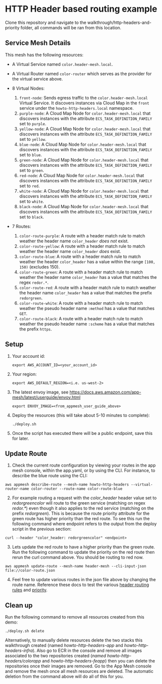 # HTTP Header based routing example

Clone this repository and navigate to the walkthrough/http-headers-and-priority folder, all commands will be ran from this location.

## Service Mesh Details
This mesh has the following resources:
* A Virtual Service named `color.header-mesh.local`. 
* A Virtual Router named `color-router` which serves as the provider for the virtual service above.
* 8 Virtual Nodes:
  1. `front-node`: Sends egress traffic to the `color.header-mesh.local` Virtual Service. It discovers instances via Cloud Map in the `front` service under the `howto-http-headers.local` namespace.
  2. `purple-node`: A Cloud Map Node for `color.header-mesh.local` that discovers instances with the attribute `ECS_TASK_DEFINITION_FAMILY` set to `purple`.
  3. `yellow-node`: A Cloud Map Node for `color.header-mesh.local` that discovers instances with the attribute `ECS_TASK_DEFINITION_FAMILY` set to `yellow`.
  4. `blue-node`: A Cloud Map Node for `color.header-mesh.local` that discovers instances with the attribute `ECS_TASK_DEFINITION_FAMILY` set to `blue`.
  5. `green-node`: A Cloud Map Node for `color.header-mesh.local` that discovers instances with the attribute `ECS_TASK_DEFINITION_FAMILY` set to `green`.
  6. `red-node`: A Cloud Map Node for `color.header-mesh.local` that discovers instances with the attribute `ECS_TASK_DEFINITION_FAMILY` set to `red`.
  7. `white-node`: A Cloud Map Node for `color.header-mesh.local` that discovers instances with the attribute `ECS_TASK_DEFINITION_FAMILY` set to `white`.
  8. `black-node`: A Cloud Map Node for `color.header-mesh.local` that discovers instances with the attribute `ECS_TASK_DEFINITION_FAMILY` set to `black`.
  
* 7 Routes: 
  1. `color-route-purple`: A route with a header match rule to match weather the header name `color_header` _does not_ exist.
  2. `color-route-yellow`: A route with a header match rule to match weather the header name `color_header` _does_ exist.
  3. `color-route-blue`: A route with a header match rule to match weather the header `color_header` has a value within the range `[100, 150)` (excludes 150).
  4. `color-route-green`: A route with a header match rule to match weather the header name `color_header` has a value that matches the regex `redor.*`.
  5. `color-route-red`: A route with a header match rule to match weather the header name `color_header` has a value that matches the prefix `redorgreen`.
  6. `color-route-white`: A route with a header match rule to match weather the pseudo header name `:method` has a value that matches `GET`.
  7. `color-route-black`: A route with a header match rule to match weather the pseudo header name `:scheme` has a value that matches the prefix `https`.

## Setup

1. Your account id:
    ```
    export AWS_ACCOUNT_ID=<your_account_id>
    ```
2. Your region:
    ```
    export AWS_DEFAULT_REGION=<i.e. us-west-2>
    ```
    
3. The latest envoy image, see https://docs.aws.amazon.com/app-mesh/latest/userguide/envoy.html
   ```
   export ENVOY_IMAGE=<from_appmesh_user_guide_above>
   ```
    
4. Deploy the resources (this will take about 5-10 minutes to complete):
    ```
    ./deploy.sh
    ```
   
5. Once the script has executed there will be a public endpoint, save this for later.

## Update Route

1. Check the current route configuration by viewing your routes in the app mesh console, within the app.yaml, or by using the CLI.
For instance, to describe the blue route using the CLI:
  ```
  aws appmesh describe-route --mesh-name howto-http-headers --virtual-router-name color-router --route-name color-route-blue
  ```

2. For example routing a request with the _color_header_ header value set to _redorgreencolor_ will route to the green service (matching on regex _redor.*_) even though it also
applies to the red service (matching on the prefix _redorgreen_). This is because the route priority attribute for the green route has higher priority than the red route. 
To see this run the following command where endpoint refers to the output from the deploy script in the previous section:    
  ```
  curl --header "color_header: redorgreencolor" <endpoint>
  ```

3. Lets update the red route to have a higher priority than the green route. Run the following command to update the priority on the red route
then rerun the curl command above. You should be routing to red now.  
  ```
  aws appmesh update-route --mesh-name header-mesh --cli-input-json file://color-route.json
  ```
  
4. Feel free to update various routes in the json file above by changing the route name. Reference these docs to test the various
[header routing rules](https://docs.aws.amazon.com/app-mesh/latest/APIReference/API_HttpRouteMatch.html) and [priority](https://docs.aws.amazon.com/app-mesh/latest/APIReference/API_RouteSpec.html). 

## Clean up 

Run the following command to remove all resources created from this demo: 
```
./deploy.sh delete
```

Alternatively, to manually delete resources delete the two stacks this walkthrough created (named _howto-http-headers-app_ and _howto-http-headers-infra_). 
Also go to ECR in the console and remove all images associated to the two repositories created (_named howto-http-headers/colorapp_ and _howto-http-headers-feapp_) 
then you can delete the repositories once their images are removed. Go to the App Mesh console and remove the mesh once all mesh resources are deleted. 
The automatic deletion from the command above will do all of this for you. 